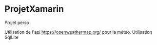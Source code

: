 # ProjetXamarin
Projet perso

Utilisation de l'api https://openweathermap.org/ pour la météo.
Utilisation SqlLite
